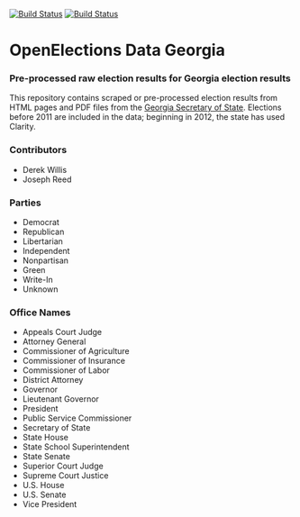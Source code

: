[![Build Status](https://github.com/openelections/openelections-data-ga/actions/workflows/data_tests.yml/badge.svg?branch=master)](https://github.com/openelections/openelections-data-ga/actions)
[![Build Status](https://github.com/openelections/openelections-data-ga/actions/workflows/format_tests.yml/badge.svg?branch=master)](https://github.com/openelections/openelections-data-ga/actions)

# OpenElections Data Georgia
### Pre-processed raw election results for Georgia election results

This repository contains scraped or pre-processed election results from HTML pages and PDF files from the [Georgia Secretary of State](http://sos.ga.gov/index.php/Elections/current_and_past_elections_results). Elections before 2011 are included in the data; beginning in 2012, the state has used Clarity.

### Contributors

* Derek Willis
* Joseph Reed

### Parties
* Democrat
* Republican
* Libertarian
* Independent
* Nonpartisan
* Green
* Write-In
* Unknown

### Office Names
* Appeals Court Judge
* Attorney General
* Commissioner of Agriculture
* Commissioner of Insurance
* Commissioner of Labor
* District Attorney
* Governor
* Lieutenant Governor
* President
* Public Service Commissioner
* Secretary of State
* State House
* State School Superintendent
* State Senate
* Superior Court Judge
* Supreme Court Justice
* U.S. House
* U.S. Senate
* Vice President
